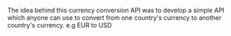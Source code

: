 The idea behind this currency conversion API was to develop a simple API which anyone can use to convert from one country's currency to another country's currency. e.g EUR to USD 
